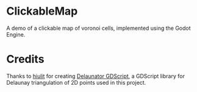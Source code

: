 # ClickableMap
A demo of a clickable map of voronoi cells, implemented using the Godot Engine.

# Credits
Thanks to [hiulit](https://github.com/hiulit) for creating [Delaunator GDScript](https://github.com/hiulit/Delaunator-GDScript), a GDScript library for Delaunay triangulation of 2D points used in this project.
